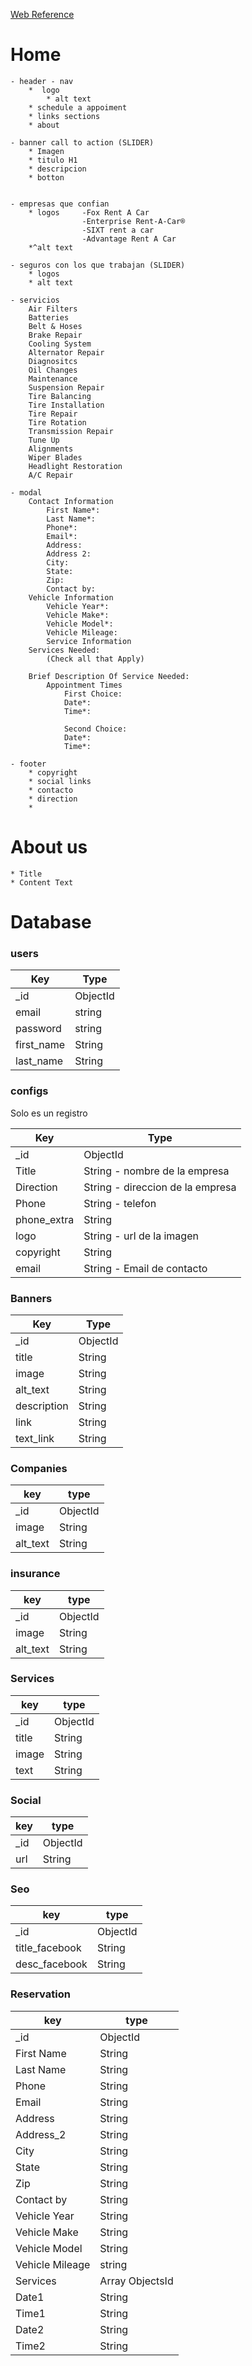 [Web Reference ](https://elkgrovetirepros.com/)

# Home 
    - header - nav
        *  logo
            * alt text
        * schedule a appoiment
        * links sections
        * about 

    - banner call to action (SLIDER)
        * Imagen
        * titulo H1
        * descripcion
        * botton


    - empresas que confian
        * logos     -Fox Rent A Car 
                    -Enterprise Rent-A-Car®
                    -SIXT rent a car
                    -Advantage Rent A Car
        *^alt text  

    - seguros con los que trabajan (SLIDER)
        * logos
        * alt text
    
    - servicios
        Air Filters
        Batteries
        Belt & Hoses
        Brake Repair
        Cooling System
        Alternator Repair
        Diagnositcs
        Oil Changes
        Maintenance
        Suspension Repair
        Tire Balancing
        Tire Installation
        Tire Repair
        Tire Rotation
        Transmission Repair
        Tune Up
        Alignments
        Wiper Blades
        Headlight Restoration
        A/C Repair

    - modal
        Contact Information
            First Name*:
            Last Name*:
            Phone*:
            Email*:
            Address:
            Address 2:
            City:
            State:
            Zip:
            Contact by:
        Vehicle Information
            Vehicle Year*:
            Vehicle Make*:
            Vehicle Model*:
            Vehicle Mileage:
            Service Information
        Services Needed:
            (Check all that Apply)

        Brief Description Of Service Needed:
            Appointment Times
                First Choice:
                Date*:
                Time*:

                Second Choice:
                Date*:
                Time*:
                
    - footer
        * copyright
        * social links
        * contacto
        * direction
        * 


# About us

    * Title
    * Content Text

# Database

    
### users
 
 Key  | Type
  ------------- | -------------
  _id  | ObjectId
  email | string
  password | string
  first_name | String
  last_name | String

### configs
Solo es un registro

  Key  | Type
  ------------- | -------------
  _id  | ObjectId
  Title |  String - nombre de la empresa |
  Direction | String - direccion de la empresa
  Phone | String - telefon
  phone_extra | String
  logo | String - url de la imagen
  copyright | String 
  email | String - Email de contacto

### Banners

  Key | Type
  ------ | ------
  _id | ObjectId
  title | String
  image | String 
  alt_text | String
  description | String
  link | String
  text_link | String

### Companies

  key | type
  ---- | ----
  _id | ObjectId
  image | String
  alt_text  | String
  
### insurance
 key | type
  ---- | ----
  _id | ObjectId
  image | String
  alt_text  | String

### Services

 key | type
 ---- | ---
 _id | ObjectId
 title | String
 image | String
 text | String

### Social

 key | type 
 --- | ---
 _id | ObjectId
 url | String

 ### Seo

key | type 
 --- | ---
 _id | ObjectId
 title_facebook | String
 desc_facebook | String

### Reservation
key | type 
 --- | ---
 _id | ObjectId
 First Name | String
 Last Name | String
 Phone | String
 Email | String
 Address | String
 Address_2 | String
 City | String
 State | String
 Zip | String
 Contact by | String
 Vehicle Year | String
 Vehicle Make | String
 Vehicle Model | String
 Vehicle Mileage | string
 Services | Array ObjectsId
 Date1 | String
 Time1 | String
 Date2 | String
 Time2 | String